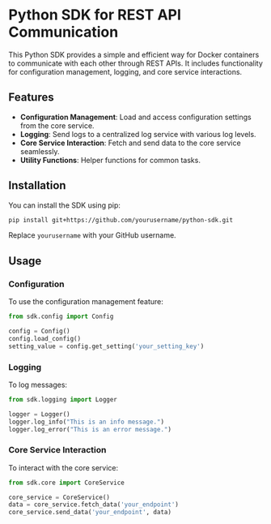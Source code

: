 # Python SDK for REST API Communication

This Python SDK provides a simple and efficient way for Docker containers to communicate with each other through REST APIs. It includes functionality for configuration management, logging, and core service interactions.

## Features

- **Configuration Management**: Load and access configuration settings from the core service.
- **Logging**: Send logs to a centralized log service with various log levels.
- **Core Service Interaction**: Fetch and send data to the core service seamlessly.
- **Utility Functions**: Helper functions for common tasks.

## Installation

You can install the SDK using pip:

```bash
pip install git+https://github.com/yourusername/python-sdk.git
```

Replace `yourusername` with your GitHub username.

## Usage

### Configuration

To use the configuration management feature:

```python
from sdk.config import Config

config = Config()
config.load_config()
setting_value = config.get_setting('your_setting_key')
```

### Logging

To log messages:

```python
from sdk.logging import Logger

logger = Logger()
logger.log_info("This is an info message.")
logger.log_error("This is an error message.")
```

### Core Service Interaction

To interact with the core service:

```python
from sdk.core import CoreService

core_service = CoreService()
data = core_service.fetch_data('your_endpoint')
core_service.send_data('your_endpoint', data)
```
